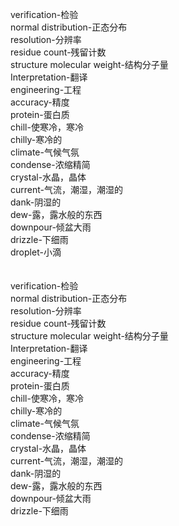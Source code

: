 verification-检验<br>
normal distribution-正态分布<br>
resolution-分辨率<br>
residue count-残留计数<br>
structure molecular weight-结构分子量<br>
Interpretation-翻译<br>
engineering-工程<br>
accuracy-精度<br>
protein-蛋白质<br>
chill-使寒冷，寒冷<br>
chilly-寒冷的<br>
climate-气候气氛<br>
condense-浓缩精简<br>
crystal-水晶，晶体<br>
current-气流，潮湿，潮湿的<br>
dank-阴湿的<br>
dew-露，露水般的东西<br>
downpour-倾盆大雨<br>
drizzle-下细雨<br>
droplet-小滴<br>
<br>
<br>
verification-检验<br>
normal distribution-正态分布<br>
resolution-分辨率<br>
residue count-残留计数<br>
structure molecular weight-结构分子量<br>
Interpretation-翻译<br>
engineering-工程<br>
accuracy-精度<br>
protein-蛋白质<br>
chill-使寒冷，寒冷<br>
chilly-寒冷的<br>
climate-气候气氛<br>
condense-浓缩精简<br>
crystal-水晶，晶体<br>
current-气流，潮湿，潮湿的<br>
dank-阴湿的<br>
dew-露，露水般的东西<br>
downpour-倾盆大雨<br>
drizzle-下细雨<br>